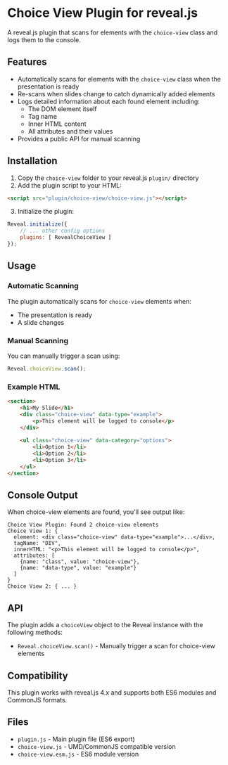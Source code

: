 # Choice View Plugin for reveal.js

A reveal.js plugin that scans for elements with the `choice-view` class and logs them to the console.

## Features

- Automatically scans for elements with the `choice-view` class when the presentation is ready
- Re-scans when slides change to catch dynamically added elements
- Logs detailed information about each found element including:
  - The DOM element itself
  - Tag name
  - Inner HTML content
  - All attributes and their values
- Provides a public API for manual scanning

## Installation

1. Copy the `choice-view` folder to your reveal.js `plugin/` directory
2. Add the plugin script to your HTML:

```html
<script src="plugin/choice-view/choice-view.js"></script>
```

3. Initialize the plugin:

```javascript
Reveal.initialize({
    // ... other config options
    plugins: [ RevealChoiceView ]
});
```

## Usage

### Automatic Scanning

The plugin automatically scans for `choice-view` elements when:
- The presentation is ready
- A slide changes

### Manual Scanning

You can manually trigger a scan using:

```javascript
Reveal.choiceView.scan();
```

### Example HTML

```html
<section>
    <h1>My Slide</h1>
    <div class="choice-view" data-type="example">
        <p>This element will be logged to console</p>
    </div>
    
    <ul class="choice-view" data-category="options">
        <li>Option 1</li>
        <li>Option 2</li>
        <li>Option 3</li>
    </ul>
</section>
```

## Console Output

When choice-view elements are found, you'll see output like:

```
Choice View Plugin: Found 2 choice-view elements
Choice View 1: {
  element: <div class="choice-view" data-type="example">...</div>,
  tagName: "DIV",
  innerHTML: "<p>This element will be logged to console</p>",
  attributes: [
    {name: "class", value: "choice-view"},
    {name: "data-type", value: "example"}
  ]
}
Choice View 2: { ... }
```

## API

The plugin adds a `choiceView` object to the Reveal instance with the following methods:

- `Reveal.choiceView.scan()` - Manually trigger a scan for choice-view elements

## Compatibility

This plugin works with reveal.js 4.x and supports both ES6 modules and CommonJS formats.

## Files

- `plugin.js` - Main plugin file (ES6 export)
- `choice-view.js` - UMD/CommonJS compatible version
- `choice-view.esm.js` - ES6 module version

